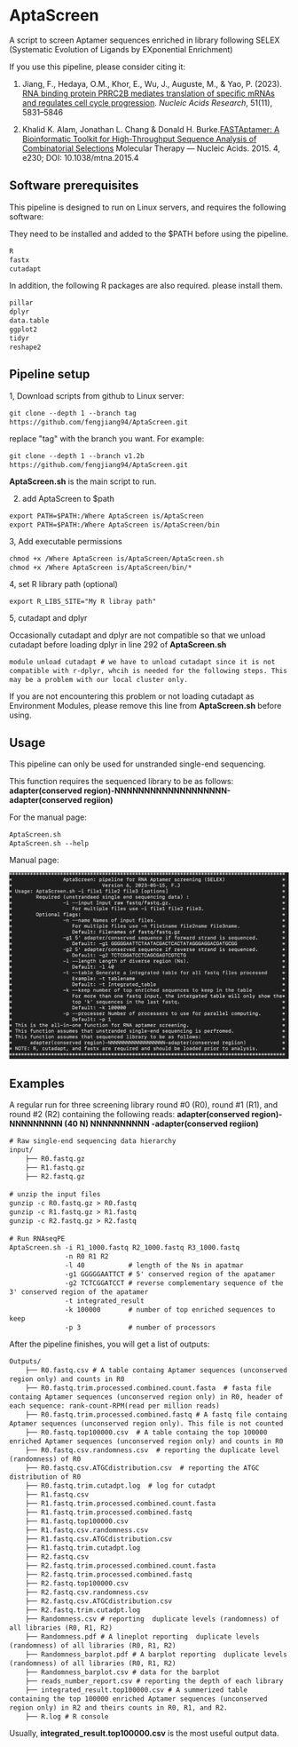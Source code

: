 # AptaScreen
A script to screen Aptamer sequences enriched in library following SELEX (Systematic Evolution of Ligands by EXponential Enrichment)

If you use this pipeline, please consider citing it:

1. Jiang, F., Hedaya, O.M., Khor, E., Wu, J., Auguste, M., & Yao, P. (2023). [RNA binding protein PRRC2B mediates translation of specific mRNAs and regulates cell cycle progression](https://academic.oup.com/nar/article/51/11/5831/7147500). _Nucleic Acids Research_, 51(11), 5831–5846

2. Khalid K. Alam, Jonathan L. Chang & Donald H. Burke.[FASTAptamer: A Bioinformatic Toolkit for High-Throughput Sequence Analysis of Combinatorial Selections](https://www.ncbi.nlm.nih.gov/pmc/articles/PMC4354339/) Molecular Therapy — Nucleic Acids. 2015. 4, e230; DOI: 10.1038/mtna.2015.4

## Software prerequisites
This pipeline is designed to run on Linux servers, and requires the following software:

They need to be installed and added to the $PATH before using the pipeline.
```
R
fastx
cutadapt
```

In addition, the following R packages are also required. please install them.
```
pillar
dplyr
data.table
ggplot2
tidyr
reshape2
```

## Pipeline setup

1, Download scripts from github to Linux server:

```
git clone --depth 1 --branch tag https://github.com/fengjiang94/AptaScreen.git
```
replace "tag" with the branch you want. For example: 

```
git clone --depth 1 --branch v1.2b https://github.com/fengjiang94/AptaScreen.git
```

**AptaScreen.sh** is the main script to run.

2. add AptaScreen to $path
```
export PATH=$PATH:/Where AptaScreen is/AptaScreen
export PATH=$PATH:/Where AptaScreen is/AptaScreen/bin
```

3, Add executable permissions
```
chmod +x /Where AptaScreen is/AptaScreen/AptaScreen.sh
chmod +x /Where AptaScreen is/AptaScreen/bin/*
```

4, set R library path (optional)
```
export R_LIBS_SITE="My R libray path"
```

5, cutadapt and dplyr

Occasionally cutadapt and dplyr are not compatible so that we unload cutadapt before loading dplyr in line 292 of **AptaScreen.sh**
```
module unload cutadapt # we have to unload cutadapt since it is not compatible with r-dplyr, whcih is needed for the following steps. This may be a problem with our local cluster only.
```

If you are not encountering this problem or not loading cutadapt as Environment Modules, please remove this line from **AptaScreen.sh** before using.


## Usage

This pipeline can only be used for unstranded single-end sequencing.                
 
This function requires the sequenced library to be as follows:                           
    **adapter(conserved region)-NNNNNNNNNNNNNNNNNNN-adapter(conserved regiion)**
 
For the manual page:

```
AptaScreen.sh
AptaScreen.sh --help
```

Manual page:

![](images/Usage1.png)

## Examples

A regular run for three screening library round #0 (R0), round #1 (R1), and round #2 (R2) containing the following reads:
     **adapter(conserved region)- NNNNNNNNN (40 N) NNNNNNNNNN -adapter(conserved regiion)**

```
# Raw single-end sequencing data hierarchy
input/
    ├── R0.fastq.gz
    ├── R1.fastq.gz
    ├── R2.fastq.gz

# unzip the input files
gunzip -c R0.fastq.gz > R0.fastq
gunzip -c R1.fastq.gz > R1.fastq
gunzip -c R2.fastq.gz > R2.fastq

# Run RNAseqPE
AptaScreen.sh -i R1_1000.fastq R2_1000.fastq R3_1000.fastq
              -n R0 R1 R2
              -l 40           # length of the Ns in apatmar
              -g1 GGGGGAATTCT # 5' conserved region of the apatamer
              -g2 TCTCGGATCCT # reverse complementary sequence of the 3' conserved region of the apatamer
              -t integrated_result  
              -k 100000       # number of top enriched sequences to keep
              -p 3            # number of processors 
```

After the pipeline finishes, you will get a list of outputs:
```
Outputs/
    ├── R0.fastq.csv # A table containg Aptamer sequences (unconserved region only) and counts in R0
    ├── R0.fastq.trim.processed.combined.count.fasta  # fasta file containg Aptamer sequences (unconserved region only) in R0, header of each sequence: rank-count-RPM(read per million reads)
    ├── R0.fastq.trim.processed.combined.fastq # A fastq file containg Aptamer sequences (unconserved region only). This file is not counted
    ├── R0.fastq.top100000.csv  # A table containg the top 100000 enriched Aptamer sequences (unconserved region only) and counts in R0
    ├── R0.fastq.csv.randomness.csv  # reporting the duplicate level (randomness) of R0 
    ├── R0.fastq.csv.ATGCdistribution.csv  # reporting the ATGC distribution of R0 
    ├── R0.fastq.trim.cutadpt.log  # log for cutadpt
    ├── R1.fastq.csv 
    ├── R1.fastq.trim.processed.combined.count.fasta  
    ├── R1.fastq.trim.processed.combined.fastq 
    ├── R1.fastq.top100000.csv  
    ├── R1.fastq.csv.randomness.csv  
    ├── R1.fastq.csv.ATGCdistribution.csv  
    ├── R1.fastq.trim.cutadpt.log
    ├── R2.fastq.csv 
    ├── R2.fastq.trim.processed.combined.count.fasta  
    ├── R2.fastq.trim.processed.combined.fastq 
    ├── R2.fastq.top100000.csv  
    ├── R2.fastq.csv.randomness.csv  
    ├── R2.fastq.csv.ATGCdistribution.csv  
    ├── R2.fastq.trim.cutadpt.log
    ├── Randomness.csv # reporting  duplicate levels (randomness) of all libraries (R0, R1, R2)
    ├── Randomness.pdf # A lineplot reporting  duplicate levels (randomness) of all libraries (R0, R1, R2)
    ├── Randomness_barplot.pdf # A barplot reporting  duplicate levels (randomness) of all libraries (R0, R1, R2)
    ├── Randomness_barplot.csv # data for the barplot  
    ├── reads_number_report.csv # reporting the depth of each library  
    ├── integrated_result.top100000.csv # A summerized table containing the top 100000 enriched Aptamer sequences (unconserved region only) in R2 and theirs counts in R0, R1, and R2.
    ├── R.log # R console
```

Usually, **integrated_result.top100000.csv** is the most useful output data.
